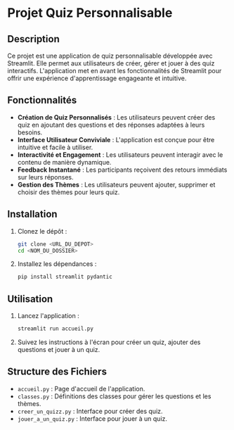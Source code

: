 # Projet Quiz Personnalisable

## Description
Ce projet est une application de quiz personnalisable développée avec Streamlit. Elle permet aux utilisateurs de créer, gérer et jouer à des quiz interactifs. L'application met en avant les fonctionnalités de Streamlit pour offrir une expérience d'apprentissage engageante et intuitive.

## Fonctionnalités
- **Création de Quiz Personnalisés** : Les utilisateurs peuvent créer des quiz en ajoutant des questions et des réponses adaptées à leurs besoins.
- **Interface Utilisateur Conviviale** : L'application est conçue pour être intuitive et facile à utiliser.
- **Interactivité et Engagement** : Les utilisateurs peuvent interagir avec le contenu de manière dynamique.
- **Feedback Instantané** : Les participants reçoivent des retours immédiats sur leurs réponses.
- **Gestion des Thèmes** : Les utilisateurs peuvent ajouter, supprimer et choisir des thèmes pour leurs quiz.

## Installation
1. Clonez le dépôt :
   ```bash
   git clone <URL_DU_DEPOT>
   cd <NOM_DU_DOSSIER>
   ```
2. Installez les dépendances :
   ```bash
   pip install streamlit pydantic
   ```

## Utilisation
1. Lancez l'application :
   ```bash
   streamlit run accueil.py
   ```
2. Suivez les instructions à l'écran pour créer un quiz, ajouter des questions et jouer à un quiz.

## Structure des Fichiers
- `accueil.py` : Page d'accueil de l'application.
- `classes.py` : Définitions des classes pour gérer les questions et les thèmes.
- `creer_un_quizz.py` : Interface pour créer des quiz.
- `jouer_a_un_quiz.py` : Interface pour jouer à un quiz.
